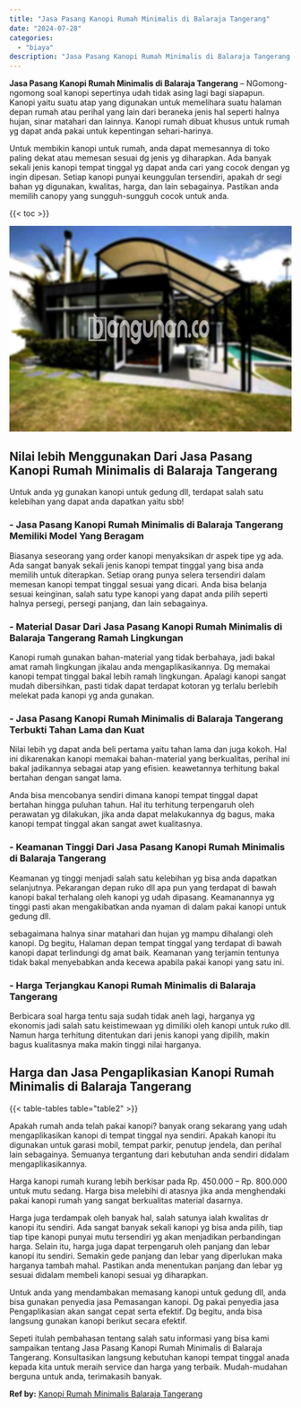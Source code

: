 ```yaml
---
title: "Jasa Pasang Kanopi Rumah Minimalis di Balaraja Tangerang"
date: "2024-07-28"
categories: 
  - "biaya"
description: "Jasa Pasang Kanopi Rumah Minimalis di Balaraja Tangerang. Sepeti itulah pembahasan tentang salah satu informasi yang bisa kami sampaikan tentang Jasa Pasang..."
---
```


**Jasa Pasang Kanopi Rumah Minimalis di Balaraja Tangerang** – NGomong-ngomong soal kanopi sepertinya udah tidak asing lagi bagi siapapun. Kanopi yaitu suatu atap yang digunakan untuk memelihara suatu halaman depan rumah atau perihal yang lain dari beraneka jenis hal seperti halnya hujan, sinar matahari dan lainnya. Kanopi rumah dibuat khusus untuk rumah yg dapat anda pakai untuk kepentingan sehari-harinya.

Untuk membikin kanopi untuk rumah, anda dapat memesannya di toko paling dekat atau memesan sesuai dg jenis yg diharapkan. Ada banyak sekali jenis kanopi tempat tinggal yg dapat anda cari yang cocok dengan yg ingin dipesan. Setiap kanopi punyai keunggulan tersendiri, apakah dr segi bahan yg digunakan, kwalitas, harga, dan lain sebagainya. Pastikan anda memilih canopy yang sungguh-sungguh cocok untuk anda.

{{< toc >}}

![Jasa Pasang Kanopi Rumah Minimalis di Balaraja Tangerang](/images/harga-kanopi-minimalis-64.png)

## Nilai lebih Menggunakan Dari Jasa Pasang Kanopi Rumah Minimalis di Balaraja Tangerang

Untuk anda yg gunakan kanopi untuk gedung dll, terdapat salah satu kelebihan yang dapat anda dapatkan yaitu sbb!

### \- Jasa Pasang Kanopi Rumah Minimalis di Balaraja Tangerang Memiliki Model Yang Beragam

Biasanya seseorang yang order kanopi menyaksikan dr aspek tipe yg ada. Ada sangat banyak sekali jenis kanopi tempat tinggal yang bisa anda memilih untuk diterapkan. Setiap orang punya selera tersendiri dalam memesan kanopi tempat tinggal sesuai yang dicari. Anda bisa belanja sesuai keinginan, salah satu type kanopi yang dapat anda pilih seperti halnya persegi, persegi panjang, dan lain sebagainya.

### \- Material Dasar Dari Jasa Pasang Kanopi Rumah Minimalis di Balaraja Tangerang Ramah Lingkungan

Kanopi rumah gunakan bahan-material yang tidak berbahaya, jadi bakal amat ramah lingkungan jikalau anda mengaplikasikannya. Dg memakai kanopi tempat tinggal bakal lebih ramah lingkungan. Apalagi kanopi sangat mudah dibersihkan, pasti tidak dapat terdapat kotoran yg terlalu berlebih melekat pada kanopi yg anda gunakan.

### \- Jasa Pasang Kanopi Rumah Minimalis di Balaraja Tangerang Terbukti Tahan Lama dan Kuat

Nilai lebih yg dapat anda beli pertama yaitu tahan lama dan juga kokoh. Hal ini dikarenakan kanopi memakai bahan-material yang berkualitas, perihal ini bakal jadikannya sebagai atap yang efisien. keawetannya terhitung bakal bertahan dengan sangat lama.

Anda bisa mencobanya sendiri dimana kanopi tempat tinggal dapat bertahan hingga puluhan tahun. Hal itu terhitung terpengaruh oleh perawatan yg dilakukan, jika anda dapat melakukannya dg bagus, maka kanopi tempat tinggal akan sangat awet kualitasnya.

### \- Keamanan Tinggi Dari Jasa Pasang Kanopi Rumah Minimalis di Balaraja Tangerang

Keamanan yg tinggi menjadi salah satu kelebihan yg bisa anda dapatkan selanjutnya. Pekarangan depan ruko dll apa pun yang terdapat di bawah kanopi bakal terhalang oleh kanopi yg udah dipasang. Keamanannya yg tinggi pasti akan mengakibatkan anda nyaman di dalam pakai kanopi untuk gedung dll.

sebagaimana halnya sinar matahari dan hujan yg mampu dihalangi oleh kanopi. Dg begitu, Halaman depan tempat tinggal yang terdapat di bawah kanopi dapat terlindungi dg amat baik. Keamanan yang terjamin tentunya tidak bakal menyebabkan anda kecewa apabila pakai kanopi yang satu ini.

### \- Harga Terjangkau Kanopi Rumah Minimalis di Balaraja Tangerang

Berbicara soal harga tentu saja sudah tidak aneh lagi, harganya yg ekonomis jadi salah satu keistimewaan yg dimiliki oleh kanopi untuk ruko dll. Namun harga terhitung ditentukan dari jenis kanopi yang dipilih, makin bagus kualitasnya maka makin tinggi nilai harganya.

## Harga dan Jasa Pengaplikasian Kanopi Rumah Minimalis di Balaraja Tangerang

{{< table-tables table="table2" >}}

Apakah rumah anda telah pakai kanopi? banyak orang sekarang yang udah mengaplikasikan kanopi di tempat tinggal nya sendiri. Apakah kanopi itu digunakan untuk garasi mobil, tempat parkir, penutup jendela, dan perihal lain sebagainya. Semuanya tergantung dari kebutuhan anda sendiri didalam mengaplikasikannya.

Harga kanopi rumah kurang lebih berkisar pada Rp. 450.000 – Rp. 800.000 untuk mutu sedang. Harga bisa melebihi di atasnya jika anda menghendaki pakai kanopi rumah yang sangat berkualitas material dasarnya.

Harga juga terdampak oleh banyak hal, salah satunya ialah kwalitas dr kanopi itu sendiri. Ada sangat banyak sekali kanopi yg bisa anda pilih, tiap tiap tipe kanopi punyai mutu tersendiri yg akan menjadikan perbandingan harga. Selain itu, harga juga dapat terpengaruh oleh panjang dan lebar kanopi itu sendiri. Semakin gede panjang dan lebar yang diperlukan maka harganya tambah mahal. Pastikan anda menentukan panjang dan lebar yg sesuai didalam membeli kanopi sesuai yg diharapkan.

Untuk anda yang mendambakan memasang kanopi untuk gedung dll, anda bisa gunakan penyedia jasa Pemasangan kanopi. Dg pakai penyedia jasa Pengaplikasian akan sangat cepat serta efektif. Dg begitu, anda bisa langsung gunakan kanopi berikut secara efektif.

Sepeti itulah pembahasan tentang salah satu informasi yang bisa kami sampaikan tentang Jasa Pasang Kanopi Rumah Minimalis di Balaraja Tangerang. Konsultasikan langsung kebutuhan kanopi tempat tinggal anada kepada kita untuk meraih service dan harga yang terbaik. Mudah-mudahan berguna untuk anda, terimakasih banyak.

**Ref by:**  [Kanopi Rumah Minimalis Balaraja Tangerang](https://id.wikipedia.org/wiki/Kanopi)
